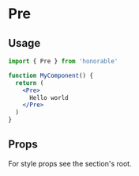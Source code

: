 # Pre

## Usage

```jsx
import { Pre } from 'honorable'

function MyComponent() {
  return (
    <Pre>
      Hello world
    </Pre>
  )
}
```

## Props

For style props see the section's root.

